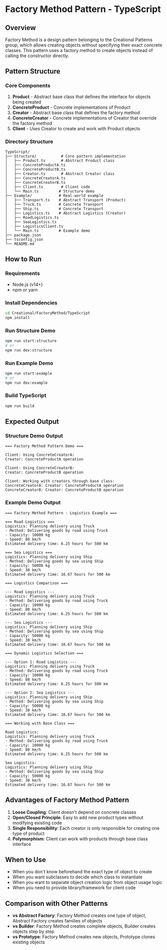 # Factory Method Pattern - TypeScript

## Overview

Factory Method is a design pattern belonging to the Creational Patterns group, which allows creating objects without specifying their exact concrete classes. This pattern uses a factory method to create objects instead of calling the constructor directly.

## Pattern Structure

### Core Components

1. **Product** - Abstract base class that defines the interface for objects being created
2. **ConcreteProduct** - Concrete implementations of Product
3. **Creator** - Abstract base class that defines the factory method
4. **ConcreteCreator** - Concrete implementations of Creator that override the factory method
5. **Client** - Uses Creator to create and work with Product objects

### Directory Structure

```
TypeScript/
├── Structure/           # Core pattern implementation
│   ├── Product.ts       # Abstract Product class
│   ├── ConcreteProductA.ts
│   ├── ConcreteProductB.ts
│   ├── Creator.ts       # Abstract Creator class
│   ├── ConcreteCreatorA.ts
│   ├── ConcreteCreatorB.ts
│   ├── Client.ts        # Client code
│   └── Main.ts         # Structure demo
├── Example/            # Real-world example
│   ├── Transport.ts    # Abstract Transport (Product)
│   ├── Truck.ts        # Concrete Transport
│   ├── Ship.ts         # Concrete Transport
│   ├── Logistics.ts    # Abstract Logistics (Creator)
│   ├── RoadLogistics.ts
│   ├── SeaLogistics.ts
│   ├── LogisticsClient.ts
│   └── Main.ts         # Example demo
├── package.json
├── tsconfig.json
└── README.md
```

## How to Run

### Requirements

- Node.js (v14+)
- npm or yarn

### Install Dependencies

```bash
cd Creational/FactoryMethod/TypeScript
npm install
```

### Run Structure Demo

```bash
npm run start:structure
# or
npm run dev:structure
```

### Run Example Demo

```bash
npm run start:example
# or
npm run dev:example
```

### Build TypeScript

```bash
npm run build
```

## Expected Output

### Structure Demo Output

```
=== Factory Method Pattern Demo ===

Client: Using ConcreteCreatorA:
Creator: ConcreteProductA operation

Client: Using ConcreteCreatorB:
Creator: ConcreteProductB operation

Client: Working with creators through base class:
ConcreteCreatorA: Creator: ConcreteProductA operation
ConcreteCreatorB: Creator: ConcreteProductB operation
```

### Example Demo Output

```
=== Factory Method Pattern - Logistics Example ===

=== Road Logistics ===
Logistics: Planning delivery using Truck
- Method: Delivering goods by road using Truck
- Capacity: 10000 kg
- Speed: 80 km/h
Estimated delivery time: 6.25 hours for 500 km

=== Sea Logistics ===
Logistics: Planning delivery using Ship
- Method: Delivering goods by sea using Ship
- Capacity: 50000 kg
- Speed: 30 km/h
Estimated delivery time: 16.67 hours for 500 km

=== Logistics Comparison ===

--- Road Logistics ---
Logistics: Planning delivery using Truck
- Method: Delivering goods by road using Truck
- Capacity: 10000 kg
- Speed: 80 km/h
Estimated delivery time: 6.25 hours for 500 km

--- Sea Logistics ---
Logistics: Planning delivery using Ship
- Method: Delivering goods by sea using Ship
- Capacity: 50000 kg
- Speed: 30 km/h
Estimated delivery time: 16.67 hours for 500 km

=== Dynamic Logistics Selection ===

--- Option 1: Road Logistics ---
Logistics: Planning delivery using Truck
- Method: Delivering goods by road using Truck
- Capacity: 10000 kg
- Speed: 80 km/h
Estimated delivery time: 6.25 hours for 500 km

--- Option 2: Sea Logistics ---
Logistics: Planning delivery using Ship
- Method: Delivering goods by sea using Ship
- Capacity: 50000 kg
- Speed: 30 km/h
Estimated delivery time: 16.67 hours for 500 km

=== Working with Base Class ===

Road Logistics:
Logistics: Planning delivery using Truck
- Method: Delivering goods by road using Truck
- Capacity: 10000 kg
- Speed: 80 km/h
Estimated delivery time: 6.25 hours for 500 km

Sea Logistics:
Logistics: Planning delivery using Ship
- Method: Delivering goods by sea using Ship
- Capacity: 50000 kg
- Speed: 30 km/h
Estimated delivery time: 16.67 hours for 500 km
```

## Advantages of Factory Method Pattern

1. **Loose Coupling**: Client doesn't depend on concrete classes
2. **Open/Closed Principle**: Easy to add new product types without modifying existing code
3. **Single Responsibility**: Each creator is only responsible for creating one type of product
4. **Polymorphism**: Client can work with products through base class interface

## When to Use

- When you don't know beforehand the exact type of object to create
- When you want subclasses to decide which class to instantiate
- When you want to separate object creation logic from object usage logic
- When you need to provide library/framework for client code

## Comparison with Other Patterns

- **vs Abstract Factory**: Factory Method creates one type of object, Abstract Factory creates families of objects
- **vs Builder**: Factory Method creates complete objects, Builder creates objects step by step
- **vs Prototype**: Factory Method creates new objects, Prototype clones existing objects
